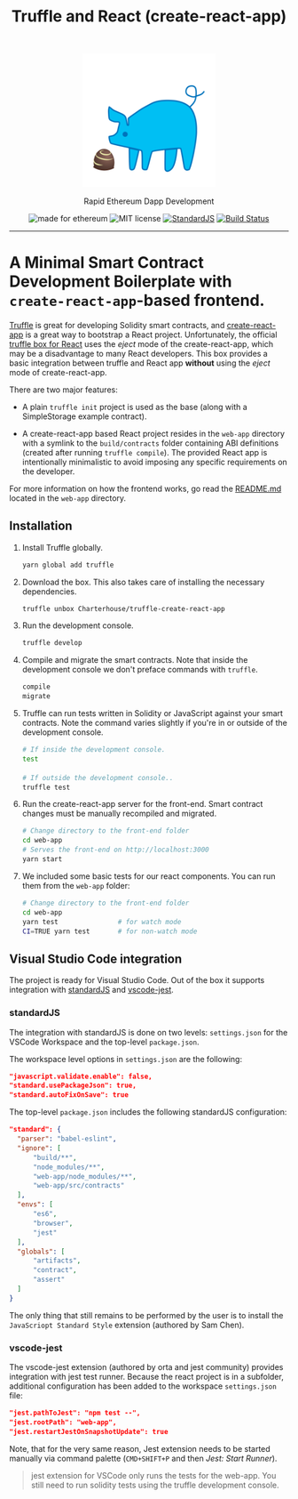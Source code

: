 <h1 align="center">Truffle and React (create-react-app)</h1> <br>
<p align="center">
  <img alt="truffle-pig" src="https://github.com/Charterhouse/truffle-create-react-app/blob/master/box-img-lg.png?raw=true" width="240">
</p>
<p align="center">Rapid Ethereum Dapp Development</p>

<p align="center">
  <img alt="made for ethereum" src="https://img.shields.io/badge/made_for-ethereum-771ea5.svg">
  <img alt="MIT license" src="https://img.shields.io/badge/license-MIT-blue.svg">
  <a href="https://standardjs.com"><img alt="StandardJS" src="https://img.shields.io/badge/code_style-standard-brightgreen.svg"></a>
  <a href="https://travis-ci.com/Charterhouse/truffle-create-react-app"><img alt="Build Status" src="https://travis-ci.com/Charterhouse/truffle-create-react-app.svg?branch=master"></a>
</p>

---

# A Minimal Smart Contract Development Boilerplate with `create-react-app`-based frontend.

[Truffle](https://github.com/trufflesuite/truffle) is great for developing Solidity smart contracts, and [create-react-app](https://github.com/facebookincubator/create-react-app) is a great way to bootstrap a React project. Unfortunately, the official [truffle box for React](http://truffleframework.com/boxes/react) uses the _eject_ mode of the create-react-app, which may be a disadvantage to many React developers. This box provides a basic integration between truffle and React app **without** using the _eject_ mode of create-react-app.

There are two major features:

- A plain `truffle init` project is used as the base (along with a SimpleStorage example contract).

- A create-react-app based React project resides in the `web-app` directory with a symlink to the `build/contracts` folder containing ABI definitions (created after running `truffle compile`). The provided React app is intentionally minimalistic to avoid imposing any specific requirements on the developer. 

For more information on how the frontend works, go read the [README.md](https://github.com/Charterhouse/truffle-create-react-app/blob/master/web-app/README.md) located in the `web-app` directory.

## Installation

1. Install Truffle globally.
    ```bash
    yarn global add truffle
    ```

2. Download the box. This also takes care of installing the necessary dependencies.
    ```bash
    truffle unbox Charterhouse/truffle-create-react-app
    ```

3. Run the development console.
    ```bash
    truffle develop
    ```

4. Compile and migrate the smart contracts. Note that inside the development console we don't preface commands with `truffle`.
    ```bash
    compile
    migrate
    ```

5. Truffle can run tests written in Solidity or JavaScript against your smart contracts. Note the command varies slightly if you're in or outside of the development console.
    ```bash
    # If inside the development console.
    test

    # If outside the development console..
    truffle test
    ```

6. Run the create-react-app server for the front-end. Smart contract changes must be manually recompiled and migrated.
    ```bash
    # Change directory to the front-end folder
    cd web-app
    # Serves the front-end on http://localhost:3000
    yarn start
    ```

7. We included some basic tests for our react components. You can run them from the `web-app` folder:

    ```bash
    # Change directory to the front-end folder
    cd web-app
    yarn test               # for watch mode
    CI=TRUE yarn test       # for non-watch mode
    ```

## Visual Studio Code integration

The project is ready for Visual Studio Code. Out of the box it supports integration with [standardJS](https://standardjs.com) and [vscode-jest](https://github.com/jest-community/vscode-jest).

### standardJS

The integration with standardJS is done on two levels: `settings.json` for the VSCode Workspace and the top-level `package.json`.

The workspace level options in `settings.json` are the following:

```json
"javascript.validate.enable": false,
"standard.usePackageJson": true,
"standard.autoFixOnSave": true
```

The top-level `package.json` includes the following standardJS configuration:

```json
"standard": {
  "parser": "babel-eslint",
  "ignore": [
      "build/**",
      "node_modules/**",
      "web-app/node_modules/**",
      "web-app/src/contracts"
  ],
  "envs": [
      "es6",
      "browser",
      "jest"
  ],
  "globals": [
      "artifacts",
      "contract",
      "assert"
  ]
}
```

The only thing that still remains to be performed by the user is to install the `JavaScriopt Standard Style` extension (authored by Sam Chen).

### vscode-jest

The vscode-jest extension (authored by orta and jest community) provides integration with jest test runner. Because the react project is in a subfolder, additional configuration has been added to the workspace `settings.json` file:

```json
"jest.pathToJest": "npm test --",
"jest.rootPath": "web-app",
"jest.restartJestOnSnapshotUpdate": true
```

Note, that for the very same reason, Jest extension needs to be started manually via command palette (`CMD+SHIFT+P` and then *Jest: Start Runner*).

> jest extension for VSCode only runs the tests for the web-app. You still need to run solidity tests using the truffle development console.